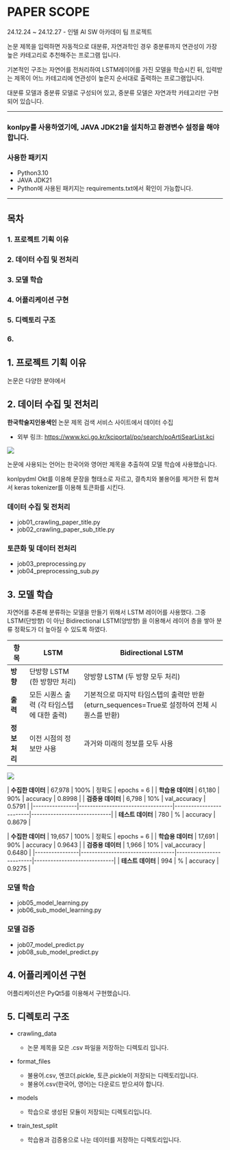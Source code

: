 # PAPER SCOPE
24.12.24 ~ 24.12.27 - 인텔 AI SW 아카데미 팀 프로젝트

논문 제목을 입력하면 자동적으로 대분류, 자연과학인 경우 중분류까지 연관성이 가장 높은 카테고리로 추천해주는 프로그램 입니다.

기본적인 구조는 자연어를 전처리하여 LSTM레이어를 가진 모델을 학습시킨 뒤, 입력받는 제목이 어느 카테고리에 연관성이 높은지 순서대로 출력하는 프로그램입니다.

대분류 모델과 중분류 모델로 구성되어 있고, 중분류 모델은 자연과학 카테고리만 구현되어 있습니다.

----------------------------------------------------------------------------------------------------------------------

### konlpy를 사용하였기에, JAVA JDK21을 설치하고 환경변수 설정을 해야합니다. 

### 사용한 패키지
- Python3.10
- JAVA JDK21
- Python에 사용된 패키지는 requirements.txt에서 확인이 가능합니다.

--------------------------------------------------------------------------------------------------

## 목차
### 1. 프로젝트 기획 이유
### 2. 데이터 수집 및 전처리
### 3. 모델 학습
### 4. 어플리케이션 구현
### 5. 디렉토리 구조
### 6. 


## 1. 프로젝트 기획 이유
논문은 다양한 분야에서 


## 2. 데이터 수집 및 전처리


**한국학술지인용색인** 논문 제목 검색 서비스 사이트에서 데이터 수집
- 외부 링크: https://www.kci.go.kr/kciportal/po/search/poArtiSearList.kci
<img src="C:\Users\user\Desktop\2024-12-26 162236.png">


논문에 사용되는 언어는 한국어와 영어만 제목을 추출하여 모델 학습에 사용했습니다.


konlpydml Okt를 이용해 문장을 형태소로 자르고, 결측치와 불용어를 제거한 뒤 합쳐서 keras tokenizer를 이용해 토큰화를 시킨다.


### 데이터 수집 및 전처리
- job01_crawling_paper_title.py
- job02_crawling_paper_sub_title.py

### 토큰화 및 데이터 전처리
- job03_preprocessing.py
- job04_preprocessing_sub.py


## 3. 모델 학습

자연어를 추론해 분류하는 모델을 만들기 위해서 LSTM 레이어를 사용했다.
그중 LSTM(단방향) 이 아닌 Bidirectional LSTM(양방향) 을 이용해서 레이어 층을 쌓아 분류 정확도가 더 높아질 수 있도록 하였다.


| 항목                             | LSTM | Bidirectional LSTM               |
|----------------------------------|------------------------------------------------------|------------------------------------------------------------|
| **방향**                         | 단방향 LSTM (한 방향만 처리)                            | 양방향 LSTM (두 방향 모두 처리)                              |
| **출력**                         | 모든 시퀀스 출력 (각 타임스텝에 대한 출력)              | 기본적으로 마지막 타임스텝의 출력만 반환 (eturn_sequences=True로 설정하여 전체 시퀀스를 반환) |
| **정보 처리**                    | 이전 시점의 정보만 사용                               | 과거와 미래의 정보를 모두 사용                              |



<img src="C:\Users\user\Desktop\flow01.png">



| **수집한 데이터** | 67,978 | 100% | 정확도 | epochs = 6 |
| **학습용 데이터** | 61,180 | 90% | accuracy | 0.8998 |
| **검증용 데이터** | 6,798 | 10% | val_accuracy | 0.5791 |
|----------------|----------------------------------|-------------------------|-----------------------------|
| **테스트 데이터** | 780 | % | accuracy | 0.8679  |


| **수집한 데이터** | 19,657 | 100% | 정확도 | epochs = 6 |
| **학습용 데이터** | 17,691 | 90% | accuracy | 0.9643 |
| **검증용 데이터** | 1,966 | 10% | val_accuracy | 0.6480 |
|----------------|----------------------------------|-------------------------|-----------------------------|
| **테스트 데이터** | 994 | % | accuracy | 0.9275 |



### 모델 학습
- job05_model_learning.py
- job06_sub_model_learning.py

### 모델 검증
- job07_model_predict.py
- job08_sub_model_predict.py




## 4. 어플리케이션 구현


어플리케이션은 PyQt5를 이용해서 구현했습니다.









## 5. 디렉토리 구조
- crawling_data
  - 논문 제목을 모은 .csv 파일을 저장하는 디렉토리 입니다.

- format_files
  - 불용어.csv, 엔코더.pickle, 토큰.pickle이 저장되는 디렉토리입니다.
  - 불용어.csv(한국어, 영어)는 다운로드 받으셔야 합니다.

- models
  - 학습으로 생성된 모듈이 저장되는 디렉토리입니다.

- train_test_split
  - 학습용과 검증용으로 나눈 데이터를 저장하는 디렉토리입니다.

